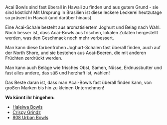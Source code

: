 Acai Bowls sind fast überall in Hawaii zu finden und aus gutem Grund - sie sind köstlich! Mit Ursprung in Brasilien ist diese leckere Leckerei heutzutage so präsent in Hawaii (und darüber hinaus).

Eine Acai-Schale besteht aus aromatisiertem Joghurt und Belag nach Wahl. Noch besser ist, dass Acai-Bowls aus frischen, lokalen Zutaten hergestellt werden, was den Geschmack noch mehr verbessert.

Man kann diese farbenfrohen Joghurt-Schalen fast überall finden, auch auf der North Shore, und sie bestehen aus Acai-Beeren, die mit anderen Früchten zerdrückt werden.

Man kann auch Beläge wie frisches Obst, Samen, Nüsse, Erdnussbutter und fast alles andere, das süß und herzhaft ist, wählen!

Das Beste daran ist, dass man Acai-Bowls fast überall finden kann, von großen Marken bis hin zu kleinen Unternehmen!

**Wo könnt ihr hingehen:**
- [Haleiwa Bowls](https://www.haleiwabowls.com/)
- [Crispy Grindz](http://crispygrindz.com/home/)
- [808 Urban Bowls](https://808urbanbowls.business.site/)